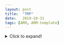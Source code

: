 ```yaml
---
layout: post
title:  "TMP"
date:   2019-10-31
tags: [ARM, ARM-template]
---
```




<details>
  <summary>Click to expand!</summary>
  
  asdasd
   
```powershell
...

$ctx = New-AzStorageContext `
    -StorageAccountName $storageAccountName `
    -StorageAccountKey $storageKeys.keys[0].value

...

Get-ChildItem -File -Recurse $linkedfilesLocalPath | ForEach-Object {
    Set-AzStorageBlobContent `
        -File $_.FullName `
        -Blob $_.FullName.Substring($linkedfilesLocalPath.Length + 1) `
        -Container $containerName `
        -Context $ctx `
        -Force | Out-Null
}
```

</details>
